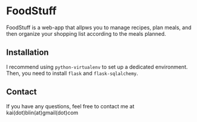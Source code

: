 FoodStuff
=========

FoodStuff is a web-app that allpws you to manage recipes, plan meals, and then
organize your shopping list according to the meals planned.

Installation
------------

I recommend using `python-virtualenv` to set up a dedicated environment. Then,
you need to install `flask` and `flask-sqlalchemy`.

Contact
-------

If you have any questions, feel free to contact me at
kai(dot)blin(at)gmail(dot)com
